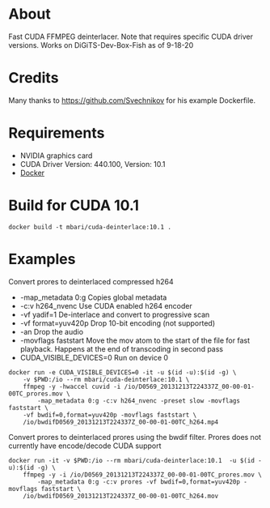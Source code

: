 # About 

Fast CUDA FFMPEG deinterlacer. Note that requires specific CUDA driver versions.
Works on DiGiTS-Dev-Box-Fish as of 9-18-20  

# Credits

Many thanks to https://github.com/Svechnikov for his example Dockerfile.

# Requirements

 - NVIDIA graphics card 
 - CUDA Driver Version: 440.100, Version: 10.1 
 - [Docker](www.docker.com)


# Build for CUDA 10.1

```
docker build -t mbari/cuda-deinterlace:10.1 .
```

# Examples

Convert prores to deinterlaced compressed h264

 * -map_metadata 0:g  	Copies global metadata
 * -c:v h264_nvenc       	Use CUDA enabled h264 encoder
 * -vf yadif=1		De-interlace and convert to progressive scan
 * -vf format=yuv420p	Drop 10-bit encoding (not supported)
 * -an			Drop the audio
 * -movflags faststart	Move the mov atom to the start of the file for fast playback. Happens at the end of transcoding in second pass
 * CUDA_VISIBLE_DEVICES=0  Run on device 0

```
docker run -e CUDA_VISIBLE_DEVICES=0 -it -u $(id -u):$(id -g) \
	-v $PWD:/io --rm mbari/cuda-deinterlace:10.1 \
	ffmpeg -y -hwaccel cuvid -i /io/D0569_20131213T224337Z_00-00-01-00TC_prores.mov \
        -map_metadata 0:g -c:v h264_nvenc -preset slow -movflags faststart \
	-vf bwdif=0,format=yuv420p -movflags faststart \
	/io/bwdifD0569_20131213T224337Z_00-00-01-00TC_h264.mp4
```

Convert prores to deinterlaced prores using the bwdif filter. 
Prores does not currently have encode/decode CUDA support 

```
docker run -it -v $PWD:/io --rm mbari/cuda-deinterlace:10.1  -u $(id -u):$(id -g) \
	ffmpeg -y -i /io/D0569_20131213T224337Z_00-00-01-00TC_prores.mov \
        -map_metadata 0:g -c:v prores -vf bwdif=0,format=yuv420p -movflags faststart \
	/io/bwdifD0569_20131213T224337Z_00-00-01-00TC_h264.mov
```

